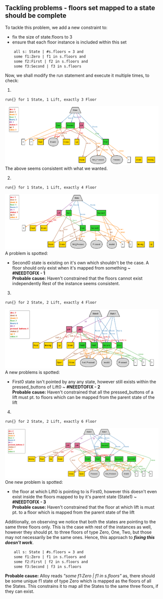 ## Tackling problems - floors set mapped to a state should be complete

To tackle this problem, we add a new constraint to:
- fix the size of state.floors to 3
- ensure that each floor instance is included within this set
```
    all s: State | #s.floors = 3 and
    some f1:Zero | f1 in s.floors and
    some f2:First | f2 in s.floors and
    some f3:Second | f3 in s.floors
```
Now, we shall modify the run statement and execute it multiple times, to check:

1. <p>
```
run{} for 1 State, 1 Lift, exactly 3 Floor
```
![Alloy Output](8_Ordering_Lift_1.png) <br>
The above seems consistent with what we wanted. </p>

2. <p>
```
run{} for 1 State, 1 Lift, exactly 4 Floor
```
![Alloy Output](8_Ordering_Lift_2.png) <br>
A problem is spotted:
- Second0 state is existing on it's own which shouldn't be the case. A floor should only exist when it's mapped from something  ~ **#NEEDTOFIX - 1**<br> 
**Probable cause:** Haven't constrained that the floors cannot exist independently
Rest of the instance seems consistent. </p>

3. <p>
```
run{} for 2 State, 2 Lift, exactly 4 Floor
```
![Alloy Output](8_Ordering_Lift_3.png) <br>
A new problems is spotted:
- First0 state isn't pointed by any any state, however still exists within the pressed_buttons of Lift0 ~ **#NEEDTOFIX - 2**<br>
**Probable cause:** Haven't constrained that all the pressed_buttons of a lift must pt. to floors which can be mapped from the parent state of the lift
</p> 

4. <p>
```
run{} for 2 State, 2 Lift, exactly 6 Floor
```
![Alloy Output](8_Ordering_Lift_4.png) <br>
One new problem is spotted:
- the floor at which Lift0 is pointing to is First0, however this doesn't even exist inside the floors mapped to by it's parent state (State1) ~ **#NEEDTOFIX - 3**<br>
**Probable cause:** Haven't constrained that the floor at which lift is must pt. to a floor which is mapped from the parent state of the lift
</p> 

Additionally, on observing we notice that both the states are pointing to the same three floors only. This is the case with rest of the instances as well, however they should pt. to three floors of type Zero, One, Two, but those may not necessarily be the same ones.
Hence, this approach to _**fixing this doesn't work**_.
```
    all s: State | #s.floors = 3 and
    some f1:Zero | f1 in s.floors and
    some f2:First | f2 in s.floors and
    some f3:Second | f3 in s.floors
```
**Probable cause:** Alloy reads _"some f1:Zero | f1 in s.floors"_ as, there should be some unique f1 state of type Zero which is mapped as the floors of all the States. This constrains it to map all the States to the same three floors, if they can exist.

